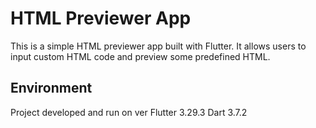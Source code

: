 # HTML Previewer App

This is a simple HTML previewer app built with Flutter. It allows users to input custom HTML code and preview some predefined HTML.

## Environment

Project developed and run on ver Flutter 3.29.3 Dart 3.7.2

